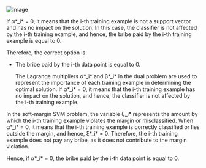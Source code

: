 ![image](https://user-images.githubusercontent.com/89120960/232271828-28c9ae95-a537-4ffb-94f0-a7e6db5eae08.png)


<p>
  

If α*_i* = 0, it means that the i-th training example is not a support vector and has no impact on the solution. In this case, the classifier is not affected by the i-th training example, and hence, the bribe paid by the i-th training example is equal to 0.

Therefore, the correct option is:

- The bribe paid by the i-th data point is equal to 0.
  
  
  
  
  The Lagrange multipliers α*_i* and β*_i* in the dual problem are used to represent the importance of each training example in determining the optimal solution. If α*_i* = 0, it means that the i-th training example has no impact on the solution, and hence, the classifier is not affected by the i-th training example. 

In the soft-margin SVM problem, the variable ξ_i* represents the amount by which the i-th training example violates the margin or misclassified. When α*_i* = 0, it means that the i-th training example is correctly classified or lies outside the margin, and hence, ξ*_i* = 0. Therefore, the i-th training example does not pay any bribe, as it does not contribute to the margin violation.

Hence, if α*_i* = 0, the bribe paid by the i-th data point is equal to 0.
</p>
